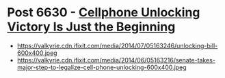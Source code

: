 # Post 6630 - [Cellphone Unlocking Victory Is Just the Beginning](https://www.ifixit.com/News/6630/cellphone-unlocking-victory)

- https://valkyrie.cdn.ifixit.com/media/2014/07/05163246/unlocking-bill-600x400.jpeg
- https://valkyrie.cdn.ifixit.com/media/2014/06/05163216/senate-takes-major-step-to-legalize-cell-phone-unlocking-600x400.jpeg
